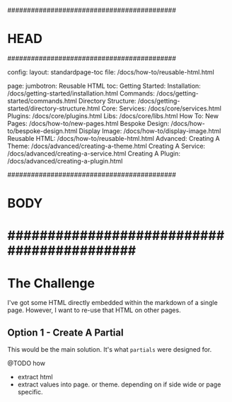###########################################
# HEAD
###########################################

config: 
  layout: standardpage-toc
  file: /docs/how-to/reusable-html.html

page: 
  jumbotron: Reusable HTML
  toc:
    Getting Started: 
      Installation: /docs/getting-started/installation.html
      Commands: /docs/getting-started/commands.html
      Directory Structure: /docs/getting-started/directory-structure.html
    Core:
      Services: /docs/core/services.html
      Plugins: /docs/core/plugins.html
      Libs: /docs/core/libs.html
    How To:
      New Pages: /docs/how-to/new-pages.html
      Bespoke Design: /docs/how-to/bespoke-design.html
      Display Image: /docs/how-to/display-image.html
      Reusable HTML: /docs/how-to/reusable-html.html
    Advanced:
      Creating A Theme: /docs/advanced/creating-a-theme.html
      Creating A Service: /docs/advanced/creating-a-service.html
      Creating A Plugin: /docs/advanced/creating-a-plugin.html

###########################################
# BODY
###########################################
=====

# The Challenge

I've got some HTML directly embedded within the markdown of a single page. However, I want to re-use that HTML on other pages.

## Option 1 - Create A Partial

This would be the main solution. It's what `partials` were designed for.

@TODO how

- extract html
- extract values into page. or theme. depending on if side wide or page specific.